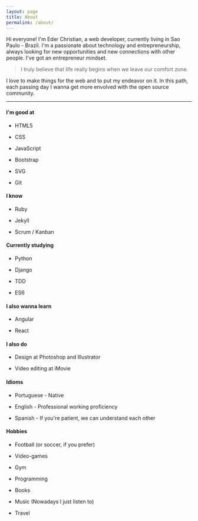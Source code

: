 ```yaml
---
layout: page
title: About
permalink: /about/
---
```


Hi everyone! I'm Eder Christian, a web developer, currently living in Sao Paulo - Brazil. I'm a passionate about technology and entrepreneurship, always looking for new opportunities and new connections with other people. I've got an entrepreneur mindset.


> I truly believe that life really begins when we leave our comfort zone.


I love to make things for the web and to put my endeavor on it. In this path, each passing day I wanna get more envolved with the open source community.

---

#### I'm good at

* HTML5

* CSS

* JavaScript

* Bootstrap

* SVG

* Git

#### I know

* Ruby

* Jekyll

* Scrum / Kanban

#### Currently studying

* Python

* Django

* TDD

* ES6

#### I also wanna learn

* Angular

* React

#### I also do

* Design at Photoshop and Illustrator

* Video editing at iMovie

#### Idioms

* Portuguese - Native

* English - Professional working proficiency

* Spanish - If you're patient, we can understand each other

#### Hobbies

* Football (or soccer, if you prefer)

* Video-games

* Gym

* Programming

* Books

* Music (Nowadays I just listen to)

* Travel

